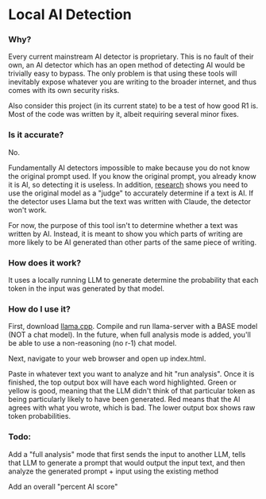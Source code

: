 # Local AI Detection
### Why?
Every current mainstream AI detector is proprietary. This is no fault of their own, an AI detector which has an open method of detecting AI would be trivially easy to bypass. The only problem is that using these tools will inevitably expose whatever you are writing to the broader internet, and thus comes with its own security risks.


Also consider this project (in its current state) to be a test of how good R1 is. Most of the code was written by it, albeit requiring several minor fixes.

### Is it accurate?
No.


Fundamentally AI detectors impossible to make because you do not know the original prompt used. If you know the original prompt, you already know it is AI, so detecting it is useless. In addition, [research](https://github.com/BaleChen/nlu-final-project/blob/main/NLU-final-paper.pdf) shows you need to use the original model as a "judge" to accurately determine if a text is AI. If the detector uses Llama but the text was written with Claude, the detector won't work. 


For now, the purpose of this tool isn't to determine whether a text was written by AI. Instead, it is meant to show you which parts of writing are more likely to be AI generated than other parts of the same piece of writing.

### How does it work?
It uses a locally running LLM to generate determine the probability that each token in the input was generated by that model.


### How do I use it?
First, download [llama.cpp](https://github.com/ggerganov/llama.cpp). Compile and run llama-server with a BASE model (NOT a chat model). In the future, when full analysis mode is added, you'll be able to use a non-reasoning (no r-1) chat model.


Next, navigate to your web browser and open up index.html.


Paste in whatever text you want to analyze and hit "run analysis". Once it is finished, the top output box will have each word highlighted. Green or yellow is good, meaning that the LLM didn't think of that particular token as being particularly likely to have been generated. Red means that the AI agrees with what you wrote, which is bad. The lower output box shows raw token probabilities.


### Todo:
Add a "full analysis" mode that first sends the input to another LLM, tells that LLM to generate a prompt that would output the input text, and then analyze the generated prompt + input using the existing method


Add an overall "percent AI score"
